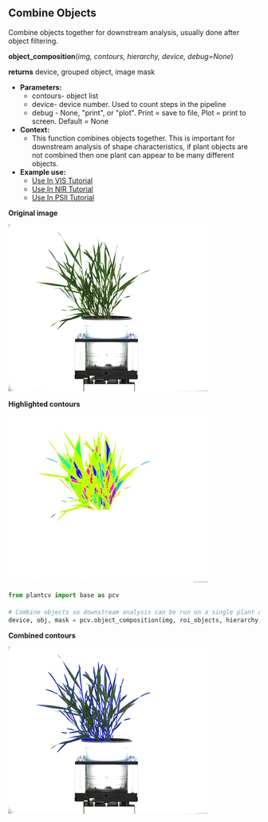 ## Combine Objects

Combine objects together for downstream analysis, usually done after object filtering.

**object_composition**(*img, contours, hierarchy, device, debug=None*)

**returns** device, grouped object, image mask

- **Parameters:**
    - contours- object list
    - device- device number. Used to count steps in the pipeline
    - debug - None, "print", or "plot". Print = save to file, Plot = print to screen. Default = None
- **Context:**
    - This function combines objects together. This is important for downstream analysis of shape characteristics, if plant objects are not combined then one plant can appear to be many different objects.
- **Example use:**
    - [Use In VIS Tutorial](vis_tutorial.md)
    - [Use In NIR Tutorial](nir_tutorial.md)
    - [Use In PSII Tutorial](psII_tutorial.md) 

**Original image**

![Screenshot](img/documentation_images/object_composition/original_image.jpg)

**Highlighted contours**

![Screenshot](img/documentation_images/object_composition/contours.jpg)

```python
from plantcv import base as pcv

# Combine objects so downstream analysis can be run on a single plant object
device, obj, mask = pcv.object_composition(img, roi_objects, hierarchy, device, debug="print")
```

**Combined contours**

![Screenshot](img/documentation_images/object_composition/combined.jpg)
